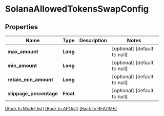 # SolanaAllowedTokensSwapConfig
## Properties

| Name | Type | Description | Notes |
|------------ | ------------- | ------------- | -------------|
| **max\_amount** | **Long** |  | [optional] [default to null] |
| **min\_amount** | **Long** |  | [optional] [default to null] |
| **retain\_min\_amount** | **Long** |  | [optional] [default to null] |
| **slippage\_percentage** | **Float** |  | [optional] [default to null] |

[[Back to Model list]](../README.md#documentation-for-models) [[Back to API list]](../README.md#documentation-for-api-endpoints) [[Back to README]](../README.md)

